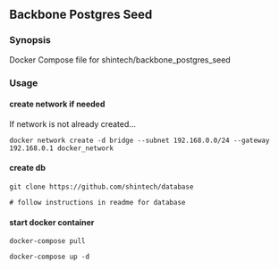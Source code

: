 ## Backbone Postgres Seed

### Synopsis

Docker Compose file for shintech/backbone_postgres_seed

### Usage

#### create network if needed

If network is not already created...

    docker network create -d bridge --subnet 192.168.0.0/24 --gateway 192.168.0.1 docker_network
    
#### create db

    git clone https://github.com/shintech/database

    # follow instructions in readme for database
    
#### start docker container

    docker-compose pull
    
    docker-compose up -d